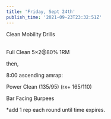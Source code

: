 ```yaml
---
title: 'Friday, Sept 24th'
publish_time: '2021-09-23T23:32:51Z'
---
```


Clean Mobility Drills

\
Full Clean 5×2\@80% 1RM

then,

8:00 ascending amrap:

Power Clean (135/95) (rx+ 165/110)

Bar Facing Burpees

\*add 1 rep each round until time expires.
